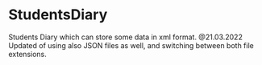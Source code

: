# StudentsDiary
Students Diary which can store some data in xml format.
@21.03.2022 Updated of using also JSON files as well, and switching between both file extensions.
